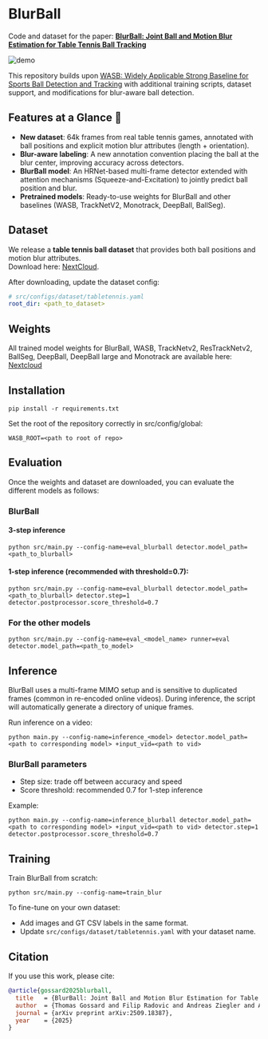 # BlurBall

Code and dataset for the paper: **[BlurBall: Joint Ball and Motion Blur Estimation for Table Tennis Ball Tracking]([https://cogsys-tuebingen.github.io/blurball/](https://arxiv.org/abs/2509.18387))**

![demo](demo.gif)

This repository builds upon [WASB: Widely Applicable Strong Baseline for Sports Ball Detection and Tracking](https://github.com/nttcom/WASB-SBDT/) with additional training scripts, dataset support, and modifications for blur-aware ball detection.


## Features at a Glance 🚀

- **New dataset**: 64k frames from real table tennis games, annotated with ball positions and explicit motion blur attributes (length + orientation).  
- **Blur-aware labeling**: A new annotation convention placing the ball at the blur center, improving accuracy across detectors.  
- **BlurBall model**: An HRNet-based multi-frame detector extended with attention mechanisms (Squeeze-and-Excitation) to jointly predict ball position and blur.  
- **Pretrained models**: Ready-to-use weights for BlurBall and other baselines (WASB, TrackNetV2, Monotrack, DeepBall, BallSeg).  


## Dataset

We release a **table tennis ball dataset** that provides both ball positions and motion blur attributes.  
Download here: [NextCloud](https://cloud.cs.uni-tuebingen.de/index.php/s/C3pJEPKWQAkono7).

After downloading, update the dataset config:

```yaml
# src/configs/dataset/tabletennis.yaml
root_dir: <path_to_dataset>
```

## Weights

All trained model weights for BlurBall, WASB, TrackNetv2, ResTrackNetv2, BallSeg, DeepBall, DeepBall large and Monotrack are available here: [Nextcloud](https://cloud.cs.uni-tuebingen.de/index.php/s/6Z8TpM3sXRKHzGC)

## Installation

```
pip install -r requirements.txt
```

Set the root of the repository correctly in src/config/global:
```
WASB_ROOT=<path to root of repo>
```

## Evaluation
Once the weights and dataset are downloaded, you can evaluate the different models as follows:

### BlurBall

#### 3-step inference
```
python src/main.py --config-name=eval_blurball detector.model_path=<path_to_blurball>
```

#### 1-step inference (recommended with threshold=0.7):
```
python src/main.py --config-name=eval_blurball detector.model_path=<path_to_blurball> detector.step=1 detector.postprocessor.score_threshold=0.7
```

### For the other models
```
python src/main.py --config-name=eval_<model_name> runner=eval detector.model_path=<path_to_model>
```

## Inference

BlurBall uses a multi-frame MIMO setup and is sensitive to duplicated frames (common in re-encoded online videos). During inference, the script will automatically generate a directory of unique frames.

Run inference on a video:

```
python main.py --config-name=inference_<model> detector.model_path=<path to corresponding model> +input_vid=<path to vid>
```

### BlurBall parameters
- Step size: trade off between accuracy and speed
- Score threshold: recommended 0.7 for 1-step inference

Example:
```
python main.py --config-name=inference_blurball detector.model_path=<path to corresponding model> +input_vid=<path to vid> detector.step=1 detector.postprocessor.score_threshold=0.7
```

## Training
Train BlurBall from scratch:

```
python src/main.py --config-name=train_blur
```

To fine-tune on your own dataset:

- Add images and GT CSV labels in the same format.  
- Update `src/configs/dataset/tabletennis.yaml` with your dataset name.

## Citation

If you use this work, please cite:

```bibtex
@article{gossard2025blurball,
  title   = {BlurBall: Joint Ball and Motion Blur Estimation for Table Tennis Ball Tracking},
  author  = {Thomas Gossard and Filip Radovic and Andreas Ziegler and Andreas Zell},
  journal = {arXiv preprint arXiv:2509.18387},
  year    = {2025}
}
